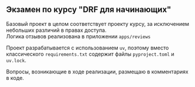 ## Экзамен по курсу "DRF для начинающих"

Базовый проект в целом соответствует проекту курсу, за исключением небольших различий в правах доступа.  
Логика отзывов реализована в приложении `apps/reviews`

Проект разрабатывается с использованием `uv`, поэтому вместо классического `requirements.txt` содержит файлы `pyproject.toml` и `uv.lock`.  

Вопросы, возникающие в ходе реализации, размещаю в комментариях в коде.
